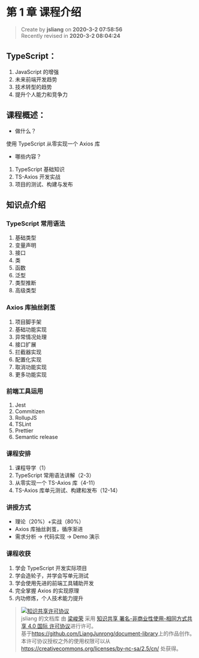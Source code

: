 第 1 章 课程介绍
===

> Create by **jsliang** on **2020-3-2 07:58:56**  
> Recently revised in **2020-3-2 08:04:24**

## TypeScript：

1. JavaScript 的增强
2. 未来前端开发趋势
3. 技术转型的趋势
4. 提升个人能力和竞争力

## 课程概述：

* 做什么？

使用 TypeScript 从零实现一个 Axios 库

* 哪些内容？

1. TypeScript 基础知识
2. TS-Axios 开发实战
3. 项目的测试、构建与发布

## 知识点介绍

### TypeScript 常用语法

1. 基础类型
2. 变量声明
3. 接口
4. 类
5. 函数
6. 泛型
7. 类型推断
8. 高级类型

### Axios 库抽丝剥茧

1. 项目脚手架
2. 基础功能实现
3. 异常情况处理
4. 接口扩展
5. 拦截器实现
6. 配置化实现
7. 取消功能实现
8. 更多功能实现

### 前端工具运用

1. Jest
2. Commitizen
3. RollupJS
4. TSLint
5. Prettier
6. Semantic release

### 课程安排

1. 课程导学（1）
2. TypeScript 常用语法讲解（2-3）
3. 从零实现一个 TS-Axios 库（4-11）
4. TS-Axios 库单元测试、构建和发布（12-14）

### 讲授方式

* 理论（20%）+实战（80%）
* Axios 库抽丝剥茧，循序渐进
* 需求分析 -> 代码实现 -> Demo 演示

### 课程收获

1. 学会 TypeScript 开发实际项目
2. 学会造轮子，并学会写单元测试
3. 学会使用先进的前端工具辅助开发
4. 完全掌握 Axios 的实现原理
5. 内功修炼，个人技术能力提升

> <a rel="license" href="http://creativecommons.org/licenses/by-nc-sa/4.0/"><img alt="知识共享许可协议" style="border-width:0" src="https://i.creativecommons.org/l/by-nc-sa/4.0/88x31.png" /></a><br /><span xmlns:dct="http://purl.org/dc/terms/" property="dct:title">jsliang 的文档库</span> 由 <a xmlns:cc="http://creativecommons.org/ns#" href="https://github.com/LiangJunrong/document-library" property="cc:attributionName" rel="cc:attributionURL">梁峻荣</a> 采用 <a rel="license" href="http://creativecommons.org/licenses/by-nc-sa/4.0/">知识共享 署名-非商业性使用-相同方式共享 4.0 国际 许可协议</a>进行许可。<br />基于<a xmlns:dct="http://purl.org/dc/terms/" href="https://github.com/LiangJunrong/document-library" rel="dct:source">https://github.com/LiangJunrong/document-library</a>上的作品创作。<br />本许可协议授权之外的使用权限可以从 <a xmlns:cc="http://creativecommons.org/ns#" href="https://creativecommons.org/licenses/by-nc-sa/2.5/cn/" rel="cc:morePermissions">https://creativecommons.org/licenses/by-nc-sa/2.5/cn/</a> 处获得。
